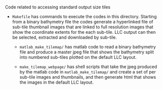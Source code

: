 Code related to accessing standard output size tiles

* ```Makefile``` has commands to execute the codes in this directory. Starting from a binary
   bathymetry file the codes generate a hyperlinked file of sub-tile thumbnail images that are linked
   to full resolution images that show the coordinate extents for the each sub-tile. LLC output can
   then be selected, extracted and downloaded by sub-tile.

   *  ```matlab_make_tilemap/``` has matlab code to read a binary bathymetry file and produce a master
   jpeg file that shows the bathymetry split into numbered sub-tiles plotted on the default LLC
   layout.

   * ```make_tilemap_webpage/``` has shell scripts that take the jpeg produced by the matlab code in 
   ```matlab_make_tilemap/``` and create a set of per sub-tile images and thumbnails, and then generate
   html that shows the images in the default LLC layout.
